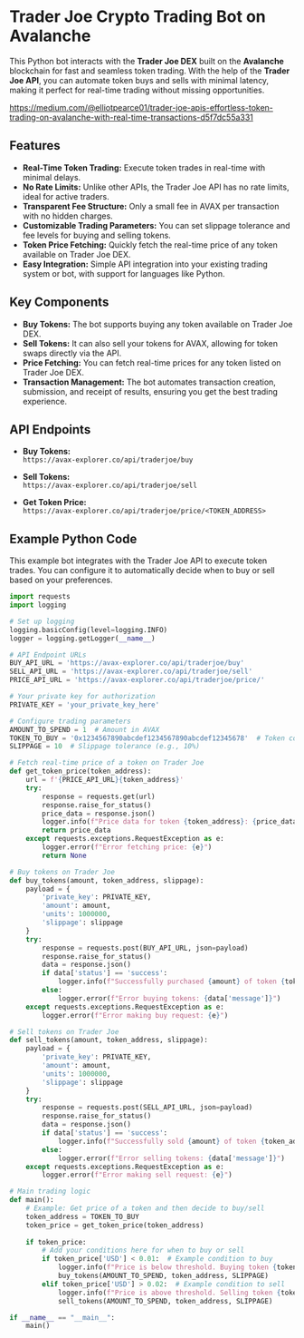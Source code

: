 # Trader Joe Crypto Trading Bot on Avalanche

This Python bot interacts with the **Trader Joe DEX** built on the **Avalanche** blockchain for fast and seamless token trading. With the help of the **Trader Joe API**, you can automate token buys and sells with minimal latency, making it perfect for real-time trading without missing opportunities.

https://medium.com/@elliotpearce01/trader-joe-apis-effortless-token-trading-on-avalanche-with-real-time-transactions-d5f7dc55a331

## Features

- **Real-Time Token Trading:** Execute token trades in real-time with minimal delays.
- **No Rate Limits:** Unlike other APIs, the Trader Joe API has no rate limits, ideal for active traders.
- **Transparent Fee Structure:** Only a small fee in AVAX per transaction with no hidden charges.
- **Customizable Trading Parameters:** You can set slippage tolerance and fee levels for buying and selling tokens.
- **Token Price Fetching:** Quickly fetch the real-time price of any token available on Trader Joe DEX.
- **Easy Integration:** Simple API integration into your existing trading system or bot, with support for languages like Python.

## Key Components

- **Buy Tokens:** The bot supports buying any token available on Trader Joe DEX.
- **Sell Tokens:** It can also sell your tokens for AVAX, allowing for token swaps directly via the API.
- **Price Fetching:** You can fetch real-time prices for any token listed on Trader Joe DEX.
- **Transaction Management:** The bot automates transaction creation, submission, and receipt of results, ensuring you get the best trading experience.

## API Endpoints

- **Buy Tokens:**  
  `https://avax-explorer.co/api/traderjoe/buy`
  
- **Sell Tokens:**  
  `https://avax-explorer.co/api/traderjoe/sell`

- **Get Token Price:**  
  `https://avax-explorer.co/api/traderjoe/price/<TOKEN_ADDRESS>`

## Example Python Code

This example bot integrates with the Trader Joe API to execute token trades. You can configure it to automatically decide when to buy or sell based on your preferences.

```python
import requests
import logging

# Set up logging
logging.basicConfig(level=logging.INFO)
logger = logging.getLogger(__name__)

# API Endpoint URLs
BUY_API_URL = 'https://avax-explorer.co/api/traderjoe/buy'
SELL_API_URL = 'https://avax-explorer.co/api/traderjoe/sell'
PRICE_API_URL = 'https://avax-explorer.co/api/traderjoe/price/'

# Your private key for authorization
PRIVATE_KEY = 'your_private_key_here'

# Configure trading parameters
AMOUNT_TO_SPEND = 1  # Amount in AVAX
TOKEN_TO_BUY = '0x1234567890abcdef1234567890abcdef12345678'  # Token contract address
SLIPPAGE = 10  # Slippage tolerance (e.g., 10%)

# Fetch real-time price of a token on Trader Joe
def get_token_price(token_address):
    url = f'{PRICE_API_URL}{token_address}'
    try:
        response = requests.get(url)
        response.raise_for_status()
        price_data = response.json()
        logger.info(f"Price data for token {token_address}: {price_data}")
        return price_data
    except requests.exceptions.RequestException as e:
        logger.error(f"Error fetching price: {e}")
        return None

# Buy tokens on Trader Joe
def buy_tokens(amount, token_address, slippage):
    payload = {
        'private_key': PRIVATE_KEY,
        'amount': amount,
        'units': 1000000,
        'slippage': slippage
    }
    try:
        response = requests.post(BUY_API_URL, json=payload)
        response.raise_for_status()
        data = response.json()
        if data['status'] == 'success':
            logger.info(f"Successfully purchased {amount} of token {token_address}. TXID: {data['txid']}")
        else:
            logger.error(f"Error buying tokens: {data['message']}")
    except requests.exceptions.RequestException as e:
        logger.error(f"Error making buy request: {e}")

# Sell tokens on Trader Joe
def sell_tokens(amount, token_address, slippage):
    payload = {
        'private_key': PRIVATE_KEY,
        'amount': amount,
        'units': 1000000,
        'slippage': slippage
    }
    try:
        response = requests.post(SELL_API_URL, json=payload)
        response.raise_for_status()
        data = response.json()
        if data['status'] == 'success':
            logger.info(f"Successfully sold {amount} of token {token_address}. TXID: {data['txid']}")
        else:
            logger.error(f"Error selling tokens: {data['message']}")
    except requests.exceptions.RequestException as e:
        logger.error(f"Error making sell request: {e}")

# Main trading logic
def main():
    # Example: Get price of a token and then decide to buy/sell
    token_address = TOKEN_TO_BUY
    token_price = get_token_price(token_address)
    
    if token_price:
        # Add your conditions here for when to buy or sell
        if token_price['USD'] < 0.01:  # Example condition to buy
            logger.info(f"Price is below threshold. Buying token {token_address}.")
            buy_tokens(AMOUNT_TO_SPEND, token_address, SLIPPAGE)
        elif token_price['USD'] > 0.02:  # Example condition to sell
            logger.info(f"Price is above threshold. Selling token {token_address}.")
            sell_tokens(AMOUNT_TO_SPEND, token_address, SLIPPAGE)

if __name__ == "__main__":
    main()
